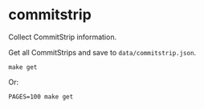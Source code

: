 commitstrip
===========

Collect CommitStrip information.

Get all CommitStrips and save to `data/commitstrip.json`.

```
make get
```

Or:

```
PAGES=100 make get
```
